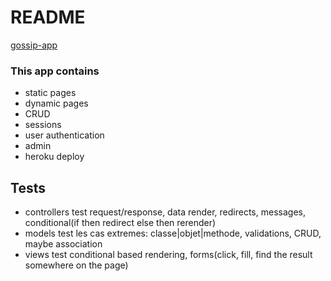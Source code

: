 # README
[gossip-app](https://gossip-basic-app-rails.herokuapp.com/)

### This app contains
- static pages
- dynamic pages
- CRUD
- sessions
- user authentication
- admin
- heroku deploy

## Tests
- controllers
	test request/response, data render, redirects, messages, conditional(if then redirect else then rerender)
- models
	test les cas extremes: classe|objet|methode, validations, CRUD, maybe association
- views
	test conditional based rendering, forms(click, fill, find the result somewhere on the page)